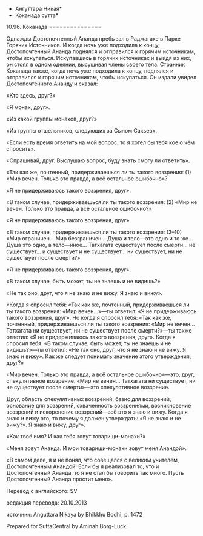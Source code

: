 * Ангуттара Никая*
* Коканада сутта*

10\.96\. Коканада
\=\=\=\=\=\=\=\=\=\=\=\=\=\=\=

Однажды Достопочтенный Ананда пребывал в Раджагахе в Парке Горячих Источников\. И когда ночь уже подходила к концу, Достопочтенный Ананда поднялся и отправился к горячим источникам, чтобы искупаться\. Искупавшись в горячих источниках и выйдя из них, он стоял в одном одеянии, высушивая члены своего тела\. Странник Коканада также, когда ночь уже подходила к концу, поднялся и отправился к горячим источникам, чтобы искупаться\. Он издали увидел Достопочтенного Ананду и сказал:

«Кто здесь, друг?»

«Я монах, друг»\.

«Из какой группы монахов, друг?»

«Из группы отшельников, следующих за Сыном Сакьев»\.

«Если есть время ответить на мой вопрос, то я хотел бы тебя кое о чём спросить»\.

«Спрашивай, друг\. Выслушаю вопрос, буду знать смогу ли ответить»\.

«Так как же, почтенный, придерживаешься ли ты такого воззрения: \(1\) «Мир вечен\. Только это правда, а всё остальное ошибочно»?

«Я не придерживаюсь такого воззрения, друг»\.

«В таком случае, придерживаешься ли ты такого воззрения: \(2\) «Мир не вечен\. Только это правда, а всё остальное ошибочно?»

«Я не придерживаюсь такого воззрения, друг»\.

«В таком случае, придерживаешься ли ты такого воззрения: \(3–10\) «Мир ограничен… Мир безграничен… Душа и тело—это одно и то же… Душа это одно, а тело—иное… Татхагата существует после смерти… не существует… и существует и не существует… ни существует, ни не существует после смерти?»

«Я не придерживаюсь такого воззрения, друг»\.

«В таком случае, быть может, ты не знаешь и не видишь?»

«Не так оно, друг, что я не знаю и не вижу\. Я знаю и вижу»\.

«Когда я спросил тебя: «Так как же, почтенный, придерживаешься ли ты такого воззрения: «Мир вечен…»—ты ответил: «Я не придерживаюсь такого воззрения, друг»\. Но когда я спросил тебя: «Так как же, почтенный, придерживаешься ли ты такого воззрения: «Мир не вечен… Татхагата ни существует, ни не существует после смерти?»—ты также ответил: «Я не придерживаюсь такого воззрения, друг»\. Когда я спросил тебя: «В таком случае, быть может, ты не знаешь и не видишь?»—ты ответил: «Не так оно, друг, что я не знаю и не вижу\. Я знаю и вижу»\. Как же следует понимать значение этого утверждения, друг?»

«Мир вечен\. Только это правда, а всё остальное ошибочно»—это, друг, спекулятивное воззрение\. «Мир не вечен… Татхагата ни существует, ни не существует после смерти»—это спекулятивное воззрение\.

Друг, область спекулятивных воззрений, базис для воззрений, основание для воззрений, охваченность воззрениями, возникновение воззрений и искоренение воззрений—всё это я знаю и вижу\. Когда я знаю и вижу это, то почему я должен утверждать: «Я не знаю и не вижу?»\. Я знаю и вижу, друг»\.

«Как твоё имя? И как тебя зовут товарищи\-монахи?»

«Меня зовут Ананда\. И мои товарищи\-монахи зовут меня Анандой»\.

«В самом деле, я и не понял, что совещался с великим учителем, Достопочтенным Анандой\! Если бы я реализовал то, что и Достопочтенный Ананда, то я не стал бы говорить так много\. Пусть Достопочтенный Ананда простит меня»\.

Перевод с английского: SV

редакция перевода: 20\.10\.2013

источник: Anguttara Nikaya by Bhikkhu Bodhi, p\. 1472

Prepared for SuttaCentral by Aminah Borg\-Luck\.